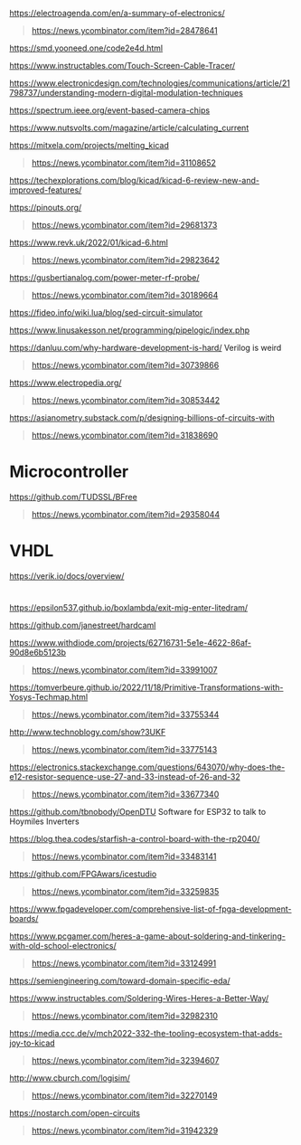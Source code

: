 https://electroagenda.com/en/a-summary-of-electronics/
> https://news.ycombinator.com/item?id=28478641

https://smd.yooneed.one/code2e4d.html

https://www.instructables.com/Touch-Screen-Cable-Tracer/

https://www.electronicdesign.com/technologies/communications/article/21798737/understanding-modern-digital-modulation-techniques

https://spectrum.ieee.org/event-based-camera-chips

https://www.nutsvolts.com/magazine/article/calculating_current

https://mitxela.com/projects/melting_kicad
> https://news.ycombinator.com/item?id=31108652

https://techexplorations.com/blog/kicad/kicad-6-review-new-and-improved-features/

https://pinouts.org/
> https://news.ycombinator.com/item?id=29681373

https://www.revk.uk/2022/01/kicad-6.html
> https://news.ycombinator.com/item?id=29823642

https://gusbertianalog.com/power-meter-rf-probe/
> https://news.ycombinator.com/item?id=30189664

https://fideo.info/wiki.lua/blog/sed-circuit-simulator

https://www.linusakesson.net/programming/pipelogic/index.php

https://danluu.com/why-hardware-development-is-hard/ Verilog is weird
> https://news.ycombinator.com/item?id=30739866

https://www.electropedia.org/
> https://news.ycombinator.com/item?id=30853442

https://asianometry.substack.com/p/designing-billions-of-circuits-with
> https://news.ycombinator.com/item?id=31838690

# Microcontroller
https://github.com/TUDSSL/BFree
> https://news.ycombinator.com/item?id=29358044

# VHDL
https://verik.io/docs/overview/ 

#
https://epsilon537.github.io/boxlambda/exit-mig-enter-litedram/

https://github.com/janestreet/hardcaml

https://www.withdiode.com/projects/62716731-5e1e-4622-86af-90d8e6b5123b
> https://news.ycombinator.com/item?id=33991007

https://tomverbeure.github.io/2022/11/18/Primitive-Transformations-with-Yosys-Techmap.html
> https://news.ycombinator.com/item?id=33755344

http://www.technoblogy.com/show?3UKF
> https://news.ycombinator.com/item?id=33775143

https://electronics.stackexchange.com/questions/643070/why-does-the-e12-resistor-sequence-use-27-and-33-instead-of-26-and-32
> https://news.ycombinator.com/item?id=33677340

https://github.com/tbnobody/OpenDTU Software for ESP32 to talk to Hoymiles Inverters

https://blog.thea.codes/starfish-a-control-board-with-the-rp2040/
> https://news.ycombinator.com/item?id=33483141

https://github.com/FPGAwars/icestudio
> https://news.ycombinator.com/item?id=33259835

https://www.fpgadeveloper.com/comprehensive-list-of-fpga-development-boards/

https://www.pcgamer.com/heres-a-game-about-soldering-and-tinkering-with-old-school-electronics/
> https://news.ycombinator.com/item?id=33124991

https://semiengineering.com/toward-domain-specific-eda/

https://www.instructables.com/Soldering-Wires-Heres-a-Better-Way/
> https://news.ycombinator.com/item?id=32982310

https://media.ccc.de/v/mch2022-332-the-tooling-ecosystem-that-adds-joy-to-kicad
> https://news.ycombinator.com/item?id=32394607

http://www.cburch.com/logisim/
> https://news.ycombinator.com/item?id=32270149

https://nostarch.com/open-circuits
> https://news.ycombinator.com/item?id=31942329